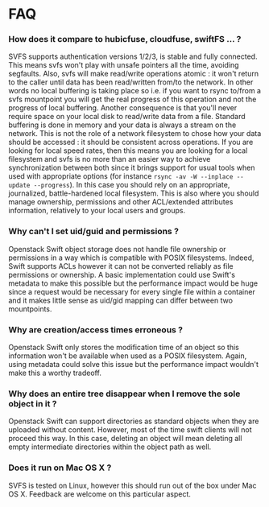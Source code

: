 # FAQ

### How does it compare to hubicfuse, cloudfuse, swiftFS ... ?

SVFS supports authentication versions 1/2/3, is stable and fully connected.
This means svfs won't play with unsafe pointers all the time,
avoiding segfaults. Also, svfs will make read/write operations atomic :
it won't return to the caller until data has been read/written from/to the
network. In other words no local buffering is taking place so i.e. if you
want to rsync to/from a svfs mountpoint you will get the real progress
of this operation and not the progress of local buffering. Another consequence
is that you'll never require space on your local disk to read/write data from
a file. Standard buffering is done in memory and your data is always a stream
on the network. This is not the role of a network filesystem to chose how your
data should be accessed : it should be consistent across operations. If you are
looking for local speed rates, then this means you are looking for a local
filesystem and svfs is no more than an easier way to achieve synchronization
between both since it brings support for usual tools when used with appropriate options
(for instance `rsync -av -W --inplace --update --progress`). In this case you should
rely on an appropriate, journalized, battle-hardened local filesystem. This is also
where you should manage ownership, permissions and other ACL/extended attributes
information, relatively to your local users and groups.

### Why can't I set uid/guid and permissions ?

Openstack Swift object storage does not handle file ownership or permissions
in a way which is compatible with POSIX filesystems. Indeed, Swift supports
ACLs however it can not be converted reliably as file permissions or ownership.
A basic implementation could use Swift's metadata to make this possible but the
performance impact would be huge since a request would be necessary for every
single file within a container and it makes little sense as uid/gid mapping
can differ between two mountpoints.

### Why are creation/access times erroneous ?

Openstack Swift only stores the modification time of an object so this
information won't be available when used as a POSIX filesystem. Again, using
metadata could solve this issue but the performance impact wouldn't make this
a worthy tradeoff.

### Why does an entire tree disappear when I remove the sole object in it ?

Openstack Swift can support directories as standard objects when they are
uploaded without content. However, most of the time swift clients will not
proceed this way. In this case, deleting an object will mean deleting all
empty intermediate directories within the object path as well.

### Does it run on Mac OS X ?

SVFS is tested on Linux, however this should run out of the box under Mac OS X.
Feedback are welcome on this particular aspect.
